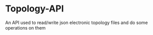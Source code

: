 # Topology-API
An API used to read/write json electronic topology files and do some operations on them
